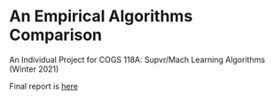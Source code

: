 # An Empirical Algorithms Comparison
An Individual Project for COGS 118A: Supvr/Mach Learning Algorithms (Winter 2021)

Final report is [here](https://github.com/holatangyuan/Envir_Factors_Impact_San_Diego_Parks/blob/master/report/final_report.ipynb)

